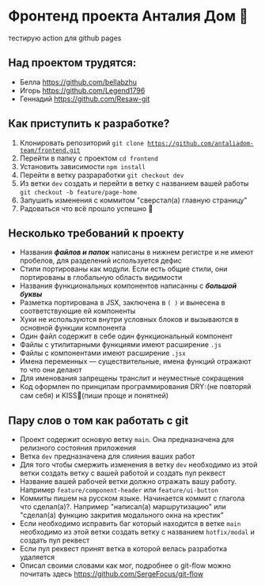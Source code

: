 # Фронтенд проекта Анталия Дом 🏡

тестирую action для github pages

## Над проектом трудятся:

 - Белла https://github.com/bellabzhu
 - Игорь https://github.com/Legend1796
 - Геннадий https://github.com/Resaw-git

## Как приступить к разработке?

  1. Клонировать репозиторий <code>git clone https://github.com/antaliadom-team/frontend.git</code>
  2. Перейти в папку с проектом  <code>cd frontend</code>
  3. Установить зависимости <code>npm install</code>
  4. Перейти в ветку разраработки <code>git checkout dev</code>
  5. Из ветки <code>dev</code> создать и перейти в ветку с названием вашей работы <code>git checkout -b feature/page-home</code>
  6. Запушить изменения с коммитом "сверстал(а) главную страницу"
  7. Радоваться что всё прошло успешно :tada:

## Несколько требований к проекту

  - Названия ***файлов и папок*** написаны в нижнем регистре и не имеют пробелов, для разделений используется дефис
  - Стили портированы как модули. Если есть общие стили, они портированы в глобальную область видимости
  - Названия функциональных компонентов написанны с ***большой буквы***
  - Разметка портирована в JSX, заключена в <code>( )</code> и вынесена в соответствующие ей компоненты
  - Хуки не используются внутри условных блоков и вызываются в основной функции компонента
  - Один файл содержит в себе один функциональный компонент
  - Файлы с утилитарными функциями имеют расширение <code>.js</code>
  - Файлы с компонентами имеют расширение <code>.jsx</code>
  - Имена переменных — существительные, имена функций отражают то что они делают
  - Для именования запрещены транслит и неуместные сокращения
  - Код оформлен по принципам программирования DRY:droplet:(не повторяй сам себя) и KISS:kiss:(пиши проще и понятней)


## Пару слов о том как работать с git

 - Проект содержит основую ветку <code>main</code>. Она предназначена для релизного состояния приложения
 - Ветка <code>dev</code> предназначена для слияния ваших работ
 - Для того чтобы смержить изменения в ветку <code>dev</code> необходимо из этой ветки создать ветку с вашей работой и создать пул реквест
 - Название вашей рабочей ветки должно отражать вашу работу. Например <code>feature/component-header</code> или <code>feature/ui-button</code>
 - Коммиты пишем на русском языке. Начинается коммит с глагола что сделал(а)?. Например "написал(а) маршрутизацию" или "сделал(а) функцию закрития модального окна на крестик"
 - Если необходимо исправить баг который находится в ветке <code>main</code> необходимо из этой ветки создать ветку с названием <code>hotfix/modal</code> и создать пул реквест
 - Если пул реквест принят ветка в которой велась разработка удаляется
 - Описал своими словами как мог, подробнее о git-flow можно почитать здесь https://github.com/SergeFocus/git-flow
